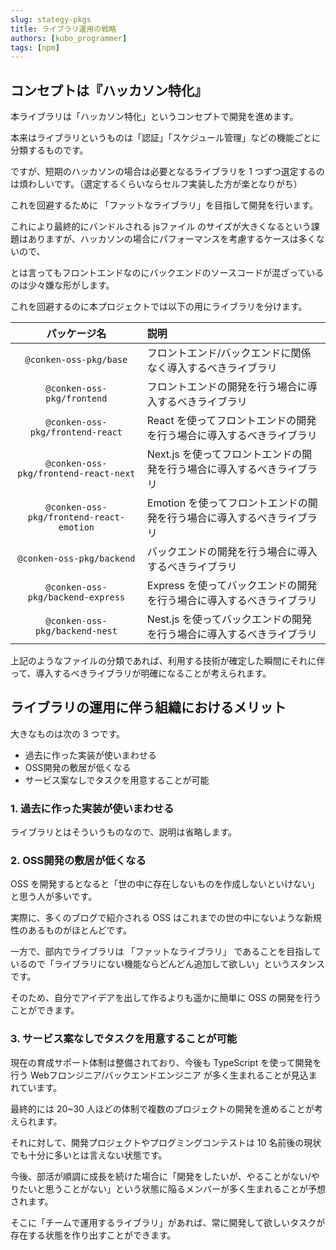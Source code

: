 ```yaml
---
slug: stategy-pkgs
title: ライブラリ運用の戦略
authors: [kubo_programmer]
tags: [npm]
---
```


## コンセプトは『ハッカソン特化』
本ライブラリは「ハッカソン特化」というコンセプトで開発を進めます。

本来はライブラリというものは「認証」「スケジュール管理」などの機能ごとに分類するものです。

ですが、短期のハッカソンの場合は必要となるライブラリを 1 つずつ選定するのは煩わしいです。（選定するくらいならセルフ実装した方が楽となりがち）

これを回避するために 「ファットなライブラリ」を目指して開発を行います。

これにより最終的にバンドルされる jsファイル のサイズが大きくなるという課題はありますが、ハッカソンの場合にパフォーマンスを考慮するケースは多くないので、

とは言ってもフロントエンドなのにバックエンドのソースコードが混ざっているのは少々嫌な形がします。

これを回避するのに本プロジェクトでは以下の用にライブラリを分けます。

| パッケージ名 | 説明 |
| :-: | :- |
| `@conken-oss-pkg/base` | フロントエンド/バックエンドに関係なく導入するべきライブラリ |
| `@conken-oss-pkg/frontend` | フロントエンドの開発を行う場合に導入するべきライブラリ |
| `@conken-oss-pkg/frontend-react` | React を使ってフロントエンドの開発を行う場合に導入するべきライブラリ |
| `@conken-oss-pkg/frontend-react-next` | Next.js を使ってフロントエンドの開発を行う場合に導入するべきライブラリ |
| `@conken-oss-pkg/frontend-react-emotion` | Emotion を使ってフロントエンドの開発を行う場合に導入するべきライブラリ |
| `@conken-oss-pkg/backend` | バックエンドの開発を行う場合に導入するべきライブラリ |
| `@conken-oss-pkg/backend-express` | Express を使ってバックエンドの開発を行う場合に導入するべきライブラリ |
| `@conken-oss-pkg/backend-nest` | Nest.js を使ってバックエンドの開発を行う場合に導入するべきライブラリ |

上記のようなファイルの分類であれば、利用する技術が確定した瞬間にそれに伴って、導入するべきライブラリが明確になることが考えられます。

## ライブラリの運用に伴う組織におけるメリット
大きなものは次の 3 つです。

- 過去に作った実装が使いまわせる
- OSS開発の敷居が低くなる
- サービス案なしでタスクを用意することが可能

### 1. 過去に作った実装が使いまわせる
ライブラリとはそういうものなので、説明は省略します。

### 2. OSS開発の敷居が低くなる
OSS を開発するとなると「世の中に存在しないものを作成しないといけない」と思う人が多いです。

実際に、多くのブログで紹介される OSS はこれまでの世の中にないような新規性のあるものがほとんどです。

一方で、部内でライブラリは 「ファットなライブラリ」 であることを目指しているので「ライブラリにない機能ならどんどん追加して欲しい」というスタンスです。

そのため、自分でアイデアを出して作るよりも遥かに簡単に OSS の開発を行うことができます。

### 3. サービス案なしでタスクを用意することが可能
現在の育成サポート体制は整備されており、今後も TypeScript を使って開発を行う Webフロンジニア/バックエンドエンジニア が多く生まれることが見込まれています。

最終的には 20~30 人ほどの体制で複数のプロジェクトの開発を進めることが考えられます。

それに対して、開発プロジェクトやプログミングコンテストは 10 名前後の現状でも十分に多いとは言えない状態です。

今後、部活が順調に成長を続けた場合に「開発をしたいが、やることがない/やりたいと思うことがない」という状態に陥るメンバーが多く生まれることが予想されます。

そこに「チームで運用するライブラリ」があれば、常に開発して欲しいタスクが存在する状態を作り出すことができます。

